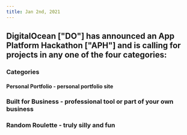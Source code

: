 ```yaml
---
title: Jan 2nd, 2021
---
```


## DigitalOcean ["DO"] has announced an App Platform Hackathon ["APH"] and is calling for projects in any one of the four categories:
### Categories
#### Personal Portfolio - personal portfolio site
####
###
###
### Built for Business - professional tool or part of your own business
### Random Roulette - truly silly and fun
